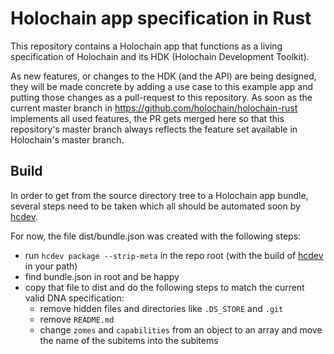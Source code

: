 # Holochain app specification in Rust
This repository contains a Holochain app that functions as a living specification of Holochain and its HDK (Holochain Development Toolkit).

As new features, or changes to the HDK (and the API) are being designed, they will be made concrete by adding a use case to this example app and putting those changes as a pull-request to this repository. As soon as the current master branch in https://github.com/holochain/holochain-rust implements all used features, the PR gets merged here so that this repository's master branch always reflects the feature set available in Holochain's master branch.


## Build

In order to get from the source directory tree to a Holochain app bundle, several steps need to be taken which all should be automated soon by [hcdev](https://github.com/holochain/holochain-cmd).

For now, the file dist/bundle.json was created with the following steps:

* run `hcdev package --strip-meta` in the repo root (with the build of [hcdev](https://github.com/holochain/holochain-cmd) in your path)
* find bundle.json in root and be happy
* copy that file to dist and do the following steps to match the current valid DNA specification:
  * remove hidden files and directories like `.DS_STORE` and `.git`
  * remove `README.md`
  * change `zomes` and `capabilities` from an object to an array and move the name of the subitems into the subitems
